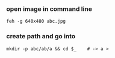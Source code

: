 ### open image in command line

    feh -g 640x480 abc.jpg

### create path and go into

    mkdir -p abc/ab/a && cd $_    # -> a >
